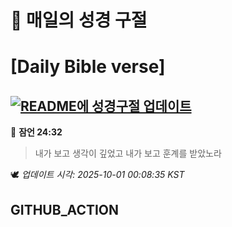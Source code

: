 # 🙏 매일의 성경 구절
# [Daily Bible verse]
## [![README에 성경구절 업데이트](https://github.com/DONGSUKA/first_test/actions/workflows/update-readme-bible.yml/badge.svg)](https://github.com/DONGSUKA/first_test/actions/workflows/update-readme-bible.yml)
<!-- START_BIBLE_VERSE -->
📖 **잠언 24:32**
> 내가 보고 생각이 깊었고 내가 보고 훈계를 받았노라

🕊️ _업데이트 시각: 2025-10-01 00:08:35 KST_
  <!-- END_BIBLE_VERSE -->
## GITHUB_ACTION
